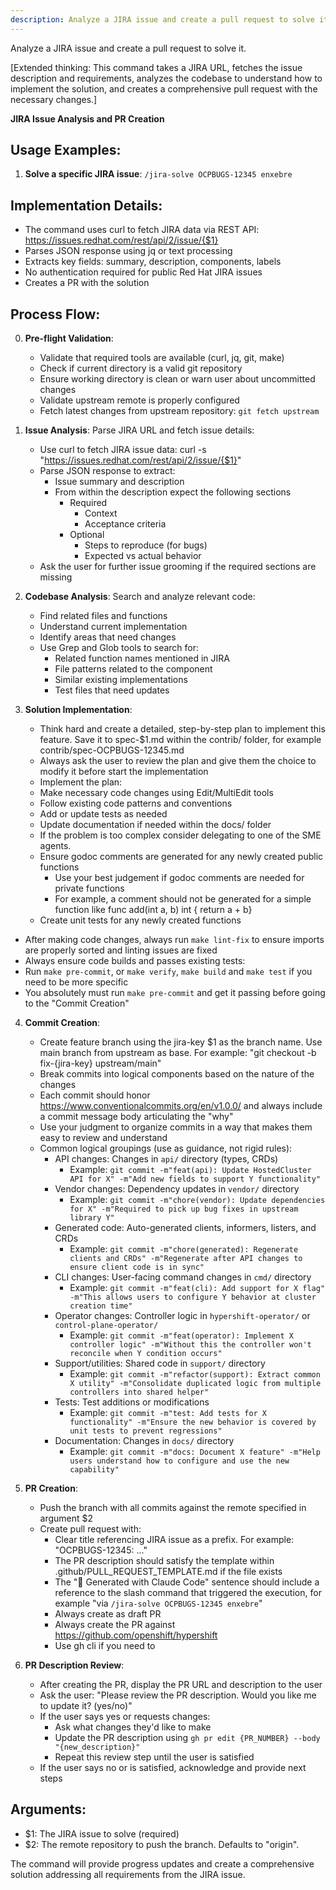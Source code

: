 ```yaml
---
description: Analyze a JIRA issue and create a pull request to solve it.
---
```


Analyze a JIRA issue and create a pull request to solve it.

[Extended thinking: This command takes a JIRA URL, fetches the issue description and requirements, analyzes the codebase to understand how to implement the solution, and creates a comprehensive pull request with the necessary changes.]

**JIRA Issue Analysis and PR Creation**

## Usage Examples:

1. **Solve a specific JIRA issue**:
   `/jira-solve OCPBUGS-12345 enxebre`

## Implementation Details:

- The command uses curl to fetch JIRA data via REST API: https://issues.redhat.com/rest/api/2/issue/{$1}
- Parses JSON response using jq or text processing
- Extracts key fields: summary, description, components, labels
- No authentication required for public Red Hat JIRA issues
- Creates a PR with the solution

## Process Flow:

0. **Pre-flight Validation**:
   - Validate that required tools are available (curl, jq, git, make)
   - Check if current directory is a valid git repository
   - Ensure working directory is clean or warn user about uncommitted changes
   - Validate upstream remote is properly configured
   - Fetch latest changes from upstream repository: `git fetch upstream`

1. **Issue Analysis**: Parse JIRA URL and fetch issue details:
   - Use curl to fetch JIRA issue data: curl -s "https://issues.redhat.com/rest/api/2/issue/{$1}"
   - Parse JSON response to extract:
      - Issue summary and description
      - From within the description expect the following sections
         - Required
            - Context
            - Acceptance criteria
         - Optional
            - Steps to reproduce (for bugs)
            - Expected vs actual behavior
   - Ask the user for further issue grooming if the required sections are missing

2. **Codebase Analysis**: Search and analyze relevant code:
   - Find related files and functions
   - Understand current implementation
   - Identify areas that need changes
   - Use Grep and Glob tools to search for:
      - Related function names mentioned in JIRA
      - File patterns related to the component
      - Similar existing implementations
      - Test files that need updates

3. **Solution Implementation**:
   - Think hard and create a detailed, step-by-step plan to implement this feature. Save it to spec-$1.md within the contrib/ folder, for example contrib/spec-OCPBUGS-12345.md 
   - Always ask the user to review the plan and give them the choice to modify it before start the implementation
   - Implement the plan:
    - Make necessary code changes using Edit/MultiEdit tools
    - Follow existing code patterns and conventions
    - Add or update tests as needed
    - Update documentation if needed within the docs/ folder
    - If the problem is too complex consider delegating to one of the SME agents.
    - Ensure godoc comments are generated for any newly created public functions
      - Use your best judgement if godoc comments are needed for private functions
      - For example, a comment should not be generated for a simple function like func add(int a, b) int { return a + b}
    - Create unit tests for any newly created functions
  - After making code changes, always run `make lint-fix` to ensure imports are properly sorted and linting issues are fixed
  - Always ensure code builds and passes existing tests:
   - Run `make pre-commit`, or `make verify`, `make build` and `make test` if you need to be more specific
   - You absolutely must run `make pre-commit` and get it passing before going to the "Commit Creation"

4. **Commit Creation**: 
   - Create feature branch using the jira-key $1 as the branch name. Use main branch from upstream as base. For example: "git checkout -b fix-{jira-key} upstream/main"
   - Break commits into logical components based on the nature of the changes
   - Each commit should honor https://www.conventionalcommits.org/en/v1.0.0/ and always include a commit message body articulating the "why"
   - Use your judgment to organize commits in a way that makes them easy to review and understand
   - Common logical groupings (use as guidance, not rigid rules):
     - API changes: Changes in `api/` directory (types, CRDs)
       - Example: `git commit -m"feat(api): Update HostedCluster API for X" -m"Add new fields to support Y functionality"`
     - Vendor changes: Dependency updates in `vendor/` directory
       - Example: `git commit -m"chore(vendor): Update dependencies for X" -m"Required to pick up bug fixes in upstream library Y"`
     - Generated code: Auto-generated clients, informers, listers, and CRDs
       - Example: `git commit -m"chore(generated): Regenerate clients and CRDs" -m"Regenerate after API changes to ensure client code is in sync"`
     - CLI changes: User-facing command changes in `cmd/` directory
       - Example: `git commit -m"feat(cli): Add support for X flag" -m"This allows users to configure Y behavior at cluster creation time"`
     - Operator changes: Controller logic in `hypershift-operator/` or `control-plane-operator/`
       - Example: `git commit -m"feat(operator): Implement X controller logic" -m"Without this the controller won't reconcile when Y condition occurs"`
     - Support/utilities: Shared code in `support/` directory
       - Example: `git commit -m"refactor(support): Extract common X utility" -m"Consolidate duplicated logic from multiple controllers into shared helper"`
     - Tests: Test additions or modifications
       - Example: `git commit -m"test: Add tests for X functionality" -m"Ensure the new behavior is covered by unit tests to prevent regressions"`
     - Documentation: Changes in `docs/` directory
       - Example: `git commit -m"docs: Document X feature" -m"Help users understand how to configure and use the new capability"`

5. **PR Creation**: 
   - Push the branch with all commits against the remote specified in argument $2
   - Create pull request with:
     - Clear title referencing JIRA issue as a prefix. For example: "OCPBUGS-12345: ..."
     - The PR description should satisfy the template within .github/PULL_REQUEST_TEMPLATE.md if the file exists
     - The "🤖 Generated with Claude Code" sentence should include a reference to the slash command that triggered the execution, for example "via `/jira-solve OCPBUGS-12345 enxebre`"
     - Always create as draft PR
     - Always create the PR against https://github.com/openshift/hypershift
     - Use gh cli if you need to

6. **PR Description Review**:
   - After creating the PR, display the PR URL and description to the user
   - Ask the user: "Please review the PR description. Would you like me to update it? (yes/no)"
   - If the user says yes or requests changes:
     - Ask what changes they'd like to make
     - Update the PR description using `gh pr edit {PR_NUMBER} --body "{new_description}"`
     - Repeat this review step until the user is satisfied
   - If the user says no or is satisfied, acknowledge and provide next steps


## Arguments:
- $1: The JIRA issue to solve (required)
- $2: The remote repository to push the branch. Defaults to "origin".

The command will provide progress updates and create a comprehensive solution addressing all requirements from the JIRA issue.
